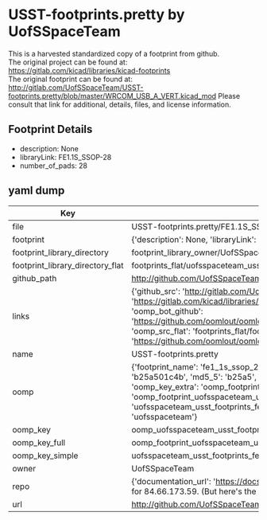 # USST-footprints.pretty by UofSSpaceTeam  
This is a harvested standardized copy of a footprint from github.  
The original project can be found at:  
https://gitlab.com/kicad/libraries/kicad-footprints  
The original footprint can be found at:
http://gitlab.com/UofSSpaceTeam/USST-footprints.pretty/blob/master/WRCOM_USB_A_VERT.kicad_mod
Please consult that link for additional, details, files, and license information.  
## Footprint Details
* description: None  
* libraryLink: FE1.1S_SSOP-28  
* number_of_pads: 28  
## yaml dump  
| Key | Value |  
| --- | --- |  
| file | USST-footprints.pretty/FE1.1S_SSOP-28.kicad_mod |  
| footprint | {'description': None, 'libraryLink': 'FE1.1S_SSOP-28', 'number_of_pads': 28} |  
| footprint_library_directory | footprint_library_owner/UofSSpaceTeam_USST-footprints.pretty |  
| footprint_library_directory_flat | footprints_flat/uofsspaceteam_usst_footprints_fe1_1s_ssop_28/working |  
| github_path | http://github.com/UofSSpaceTeam/USST-footprints.pretty/blob/master/FE1.1S_SSOP-28.kicad_mod |  
| links | {'github_src': 'http://gitlab.com/UofSSpaceTeam/USST-footprints.pretty/blob/master/WRCOM_USB_A_VERT.kicad_mod', 'github_src_repo': 'https://gitlab.com/kicad/libraries/kicad-footprints', 'oomp_bot': 'footprints/uofsspaceteam_usst_footprints_fe1_1s_ssop_28/working', 'oomp_bot_github': 'https://github.com/oomlout/oomlout_oomp_footprint_bot/tree/main/footprints/uofsspaceteam_usst_footprints_fe1_1s_ssop_28/working', 'oomp_src_flat': 'footprints_flat/footprints_flat/uofsspaceteam_usst_footprints_fe1_1s_ssop_28/working', 'oomp_src_flat_github': 'https://github.com/oomlout/oomlout_oomp_footprint_src/tree/main/footprints_flat/uofsspaceteam_usst_footprints_fe1_1s_ssop_28/working'} |  
| name | USST-footprints.pretty |  
| oomp | {'footprint_name': 'fe1_1s_ssop_28', 'library_name': 'usst_footprints', 'md5': 'b25a501c4b680234ac9b579b99987d39', 'md5_10': 'b25a501c4b', 'md5_5': 'b25a5', 'md5_6': 'b25a50', 'oomp_key': 'oomp_uofsspaceteam_usst_footprints_fe1_1s_ssop_28', 'oomp_key_extra': 'oomp_footprint_uofsspaceteam_usst_footprints_fe1_1s_ssop_28', 'oomp_key_full': 'oomp_footprint_uofsspaceteam_usst_footprints_fe1_1s_ssop_28_b25a50', 'oomp_key_simple': 'uofsspaceteam_usst_footprints_fe1_1s_ssop_28', 'original_filename': 'USST-footprints.pretty/FE1.1S_SSOP-28.kicad_mod', 'owner_name': 'uofsspaceteam'} |  
| oomp_key | oomp_uofsspaceteam_usst_footprints_fe1_1s_ssop_28 |  
| oomp_key_full | oomp_footprint_uofsspaceteam_usst_footprints_fe1_1s_ssop_28 |  
| oomp_key_simple | uofsspaceteam_usst_footprints_fe1_1s_ssop_28 |  
| owner | UofSSpaceTeam |  
| repo | {'documentation_url': 'https://docs.github.com/rest/overview/resources-in-the-rest-api#rate-limiting', 'message': "API rate limit exceeded for 84.66.173.59. (But here's the good news: Authenticated requests get a higher rate limit. Check out the documentation for more details.)"} |  
| url | http://github.com/UofSSpaceTeam/USST-footprints.pretty |  

